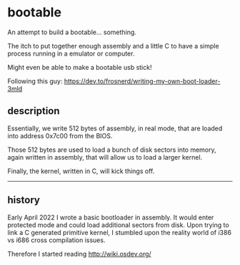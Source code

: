 

# bootable

An attempt to build a bootable... something.

The itch to put together enough assembly and a little C 
to have a simple process running in a emulator or computer.

Might even be able to make a bootable usb stick!

Following this guy: https://dev.to/frosnerd/writing-my-own-boot-loader-3mld

## description

Essentially, we write 512 bytes of assembly, in real mode,
that are loaded into address 0x7c00 from the BIOS.

Those 512 bytes are used to load a bunch of disk sectors into memory,
again written in assembly, that will allow us to load a larger kernel.

Finally, the kernel, written in C, will kick things off.

------------------------------------------------------

## history

Early April 2022 I wrote a basic bootloader in assembly.
It would enter protected mode and could load additional 
sectors from disk. Upon trying to link a C generated 
primitive kernel, I stumbled upon the reality world of 
i386 vs i686 cross compilation issues.

Therefore I started reading http://wiki.osdev.org/



